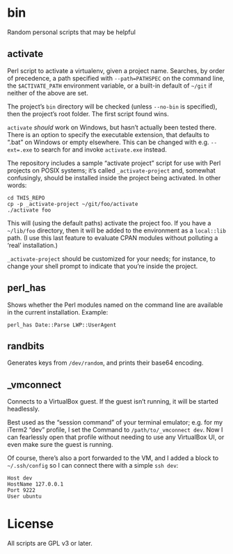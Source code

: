 # bin

Random personal scripts that may be helpful


## activate

Perl script to activate a virtualenv, given a project name.  Searches, by
order of precedence, a path specified with `--path=PATHSPEC` on the command
line, the `$ACTIVATE_PATH` environment variable, or a built-in default of
`~/git` if neither of the above are set.

The project’s `bin` directory will be checked (unless `--no-bin` is
specified), then the project’s root folder.  The first script found wins.

`activate` _should_ work on Windows, but hasn’t actually been tested there.
There is an option to specify the executable extension, that defaults to
“.bat” on Windows or empty elsewhere.  This can be changed with e.g.
`--ext=.exe` to search for and invoke `activate.exe` instead.

The repository includes a sample “activate project” script for use with Perl
projects on POSIX systems; it’s called `_activate-project` and, somewhat
confusingly, should be installed inside the project being activated.  In other
words:

    cd THIS_REPO
    cp -p _activate-project ~/git/foo/activate
    ./activate foo

This will (using the default paths) activate the project foo.  If you have a
`~/lib/foo` directory, then it will be added to the environment as a
`local::lib` path.  (I use this last feature to evaluate CPAN modules without
polluting a ‘real’ installation.)

`_activate-project` should be customized for your needs; for instance, to
change your shell prompt to indicate that you’re inside the project.


## perl_has

Shows whether the Perl modules named on the command line are available in the
current installation.  Example:

    perl_has Date::Parse LWP::UserAgent

## randbits

Generates keys from `/dev/random`, and prints their base64 encoding.


## _vmconnect

Connects to a VirtualBox guest.  If the guest isn’t running, it will be
started headlessly.

Best used as the “session command” of your terminal emulator; e.g. for my
iTerm2 “dev” profile, I set the Command to `/path/to/_vmconnect dev`.  Now I
can fearlessly open that profile without needing to use any VirtualBox UI, or
even make sure the guest is running.

Of course, there’s also a port forwarded to the VM, and I added a block to
`~/.ssh/config` so I can connect there with a simple `ssh dev`:

    Host dev
    HostName 127.0.0.1
    Port 9222
    User ubuntu


# License

All scripts are GPL v3 or later.
